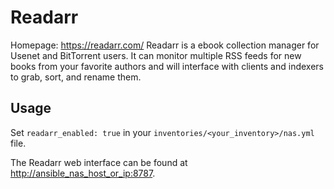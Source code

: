 # Readarr

Homepage: <https://readarr.com/>
Readarr is a ebook collection manager for Usenet and BitTorrent users. It can monitor multiple RSS feeds for new books from your favorite authors and will interface with clients and indexers to grab, sort, and rename them.

## Usage

Set `readarr_enabled: true` in your `inventories/<your_inventory>/nas.yml` file.

The Readarr web interface can be found at <http://ansible_nas_host_or_ip:8787>.
